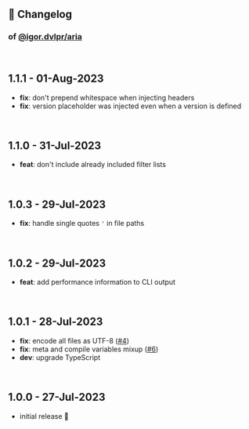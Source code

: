 ## 📒 Changelog

### of [@igor.dvlpr/aria](https://github.com/igorskyflyer/npm-adblock-aria-compiler/)

<br>

## 1.1.1 - 01-Aug-2023

- **fix**: don't prepend whitespace when injecting headers
- **fix**: version placeholder was injected even when a version is defined

<br>

## 1.1.0 - 31-Jul-2023

- **feat**: don't include already included filter lists

<br>

## 1.0.3 - 29-Jul-2023

- **fix**: handle single quotes `'` in file paths

<br>

## 1.0.2 - 29-Jul-2023

- **feat**: add performance information to CLI output

<br>

## 1.0.1 - 28-Jul-2023

- **fix**: encode all files as UTF-8 ([#4](https://github.com/igorskyflyer/npm-adblock-aria-compiler/issues/4))
- **fix**: meta and compile variables mixup ([#6](https://github.com/igorskyflyer/npm-adblock-aria-compiler/issues/6))
- **dev**: upgrade TypeScript

<br>

## 1.0.0 - 27-Jul-2023

- initial release 🎉
